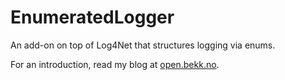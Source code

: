 EnumeratedLogger
================

An add-on on top of Log4Net that structures logging via enums.

For an introduction, read my blog at [open.bekk.no](http://open.bekk.no/better-logging-using-enumeration).
